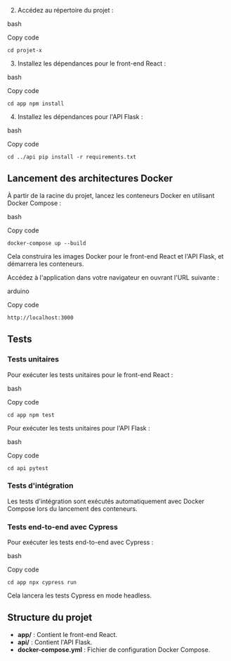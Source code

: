 2.  Accédez au répertoire du projet :

bash

Copy code

`cd projet-x`

3.  Installez les dépendances pour le front-end React :

bash

Copy code

`cd app npm install`

4.  Installez les dépendances pour l'API Flask :

bash

Copy code

`cd ../api pip install -r requirements.txt`

## Lancement des architectures Docker

À partir de la racine du projet, lancez les conteneurs Docker en utilisant Docker Compose :

bash

Copy code

`docker-compose up --build`

Cela construira les images Docker pour le front-end React et l'API Flask, et démarrera les conteneurs.

Accédez à l'application dans votre navigateur en ouvrant l'URL suivante :

arduino

Copy code

`http://localhost:3000`

## Tests

### Tests unitaires

Pour exécuter les tests unitaires pour le front-end React :

bash

Copy code

`cd app npm test`

Pour exécuter les tests unitaires pour l'API Flask :

bash

Copy code

`cd api pytest`

### Tests d'intégration

Les tests d'intégration sont exécutés automatiquement avec Docker Compose lors du lancement des conteneurs.

### Tests end-to-end avec Cypress

Pour exécuter les tests end-to-end avec Cypress :

bash

Copy code

`cd app npx cypress run`

Cela lancera les tests Cypress en mode headless.

## Structure du projet

-   **app/** : Contient le front-end React.
-   **api/** : Contient l'API Flask.
-   **docker-compose.yml** : Fichier de configuration Docker Compose.
